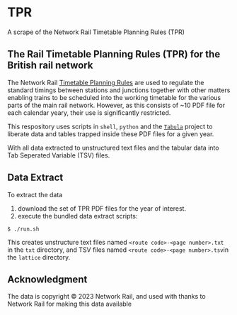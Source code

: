 # TPR
A scrape of the Network Rail Timetable Planning Rules (TPR)

## The Rail Timetable Planning Rules (TPR) for the British rail network
The Network Rail [Timetable Planning Rules](https://www.networkrail.co.uk/industry-and-commercial/information-for-operators/operational-rules/) are used to regulate the standard timings between stations and junctions together with other matters enabling trains to be scheduled into the working timetable for the various parts of the main rail network. However, as this consists of ~10 PDF file for each calendar yeary, their use is significantly restricted. 

This respository uses scripts in `shell`, `python` and the [`Tabula`](https://github.com/tabulapdf) project to liberate data and tables trapped inside these PDF files for a given year. 

With all data extracted to unstructured text files and the tabular data into Tab Seperated Variable (TSV) files.

## Data Extract
To extract the data

1. download the set of TPR PDF files for the year of interest.
2. execute the bundled data extract scripts:

```{bash}
$ ./run.sh
```

This creates unstructure text files named `<route code>-<page number>.txt` in the `txt` directory, and TSV files named `<route code>-<page number>.tsv`in the `lattice` directory.

## Acknowledgment
The data is copyright © 2023 Network Rail, and used with thanks to Network Rail for making this data available 
